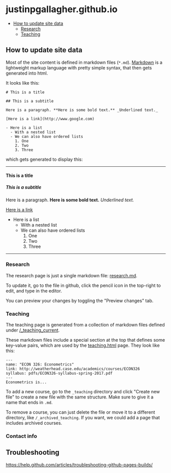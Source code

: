 # justinpgallagher.github.io

- [How to update site data](#how-to-update-site-data)
  - [Research](#research)
  - [Teaching](#teaching)

## How to update site data

Most of the site content is defined in markdown files (`*.md`). [Markdown](https://www.markdownguide.org/getting-started)
is a lightweight markup language with pretty simple syntax, that then gets generated into html.

It looks like this:
```
# This is a title

## This is a subtitle

Here is a paragraph. **Here is some bold text.** _Underlined text._

[Here is a link](http://www.google.com)

- Here is a list
  - With a nested list
  - We can also have ordered lists
    1. One
    2. Two
    3. Three
```
which gets generated to display this:

---
#### This is a title

##### This is a subtitle

Here is a paragraph. **Here is some bold text.** _Underlined text._

[Here is a link](www.google.com)

- Here is a list
  - With a nested list
  - We can also have ordered lists
    1. One
    2. Two
    3. Three
---


### Research

The research page is just a single markdown file: [research.md](https://github.com/mariaines/mariaines.github.io/blob/master/_includes/research.md).

To update it, go to the file in github, click the pencil icon in the top-right to edit, and type in the editor.

You can preview your changes by toggling the "Preview changes" tab.

### Teaching

The teaching page is generated from a collection of markdown files defined under [/_teaching_current](https://github.com/mariaines/mariaines.github.io/blob/master/_teaching_current).

These markdown files include a special section at the top that defines some key-value pairs, which are used by the [teaching.html](https://github.com/mariaines/mariaines.github.io/blob/master/teaching.html) page. They look like this:
```
---
name: "ECON 326: Econometrics"
link: http://weatherhead.case.edu/academics/courses/ECON326
syllabus: pdfs/ECON326-syllabus-spring-2017.pdf
---
Econometrics is...
```

To add a new course, go to the `_teaching` directory and click "Create new file" to create a new file with the same structure. Make sure to give it a name that ends in `.md`.

To remove a course, you can just delete the file or move it to a different directory, like `/_archived_teaching`. If you want, we could add a page that includes archived courses.


### Contact info



## Troubleshooting

https://help.github.com/articles/troubleshooting-github-pages-builds/

